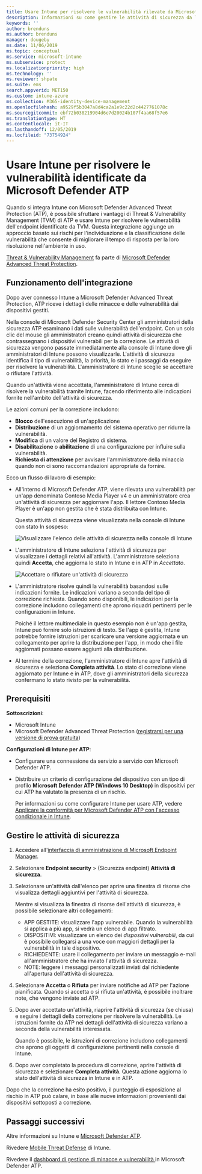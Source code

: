 ```yaml
---
title: Usare Intune per risolvere le vulnerabilità rilevate da Microsoft Defender ATP - Azure | Microsoft Docs
description: Informazioni su come gestire le attività di sicurezza da Threat & Vulnerability Management, un componente di Microsoft Defender Advanced Threat Protection (ATP) disponibile dalla console di Intune.
keywords: ''
author: brenduns
ms.author: brenduns
manager: dougeby
ms.date: 11/06/2019
ms.topic: conceptual
ms.service: microsoft-intune
ms.subservice: protect
ms.localizationpriority: high
ms.technology: ''
ms.reviewer: shpate
ms.suite: ems
search.appverid: MET150
ms.custom: intune-azure
ms.collection: M365-identity-device-management
ms.openlocfilehash: a9529f5b3047a8d4ca2a1e9c22d2c4427761078c
ms.sourcegitcommit: ebf72b038219904d6e7d20024b107f4aa68f57e6
ms.translationtype: HT
ms.contentlocale: it-IT
ms.lasthandoff: 12/05/2019
ms.locfileid: "73754924"
---
```

# <a name="use-intune-to-remediate-vulnerabilities-identified-by-microsoft-defender-atp"></a>Usare Intune per risolvere le vulnerabilità identificate da Microsoft Defender ATP

Quando si integra Intune con Microsoft Defender Advanced Threat Protection (ATP), è possibile sfruttare i vantaggi di Threat & Vulnerability Management (TVM) di ATP e usare Intune per risolvere le vulnerabilità dell'endpoint identificate da TVM. Questa integrazione aggiunge un approccio basato sui rischi per l'individuazione e la classificazione delle vulnerabilità che consente di migliorare il tempo di risposta per la loro risoluzione nell'ambiente in uso.

[Threat & Vulnerability Management](https://docs.microsoft.com/windows/security/threat-protection/windows-defender-atp/next-gen-threat-and-vuln-mgt) fa parte di [Microsoft Defender Advanced Threat Protection](https://docs.microsoft.com/windows/security/threat-protection/windows-defender-atp/windows-defender-advanced-threat-protection).

## <a name="how-integration-works"></a>Funzionamento dell'integrazione

Dopo aver connesso Intune a Microsoft Defender Advanced Threat Protection, ATP riceve i dettagli delle minacce e delle vulnerabilità dai dispositivi gestiti.

Nella console di Microsoft Defender Security Center gli amministratori della sicurezza ATP esaminano i dati sulle vulnerabilità dell'endpoint. Con un solo clic del mouse gli amministratori creano quindi attività di sicurezza che contrassegnano i dispositivi vulnerabili per la correzione. Le attività di sicurezza vengono passate immediatamente alla console di Intune dove gli amministratori di Intune possono visualizzarle. L'attività di sicurezza identifica il tipo di vulnerabilità, la priorità, lo stato e i passaggi da eseguire per risolvere la vulnerabilità. L'amministratore di Intune sceglie se accettare o rifiutare l'attività.

Quando un'attività viene accettata, l'amministratore di Intune cerca di risolvere la vulnerabilità tramite Intune, facendo riferimento alle indicazioni fornite nell'ambito dell'attività di sicurezza.

Le azioni comuni per la correzione includono:

- **Blocco** dell'esecuzione di un'applicazione
- **Distribuzione** di un aggiornamento del sistema operativo per ridurre la vulnerabilità.
- **Modifica** di un valore del Registro di sistema.
- **Disabilitazione** o **abilitazione** di una configurazione per influire sulla vulnerabilità.
- **Richiesta di attenzione** per avvisare l'amministratore della minaccia quando non ci sono raccomandazioni appropriate da fornire.

Ecco un flusso di lavoro di esempio:

- All'interno di Microsoft Defender ATP, viene rilevata una vulnerabilità per un'app denominata Contoso Media Player v4 e un amministratore crea un'attività di sicurezza per aggiornare l'app. Il lettore Contoso Media Player è un'app non gestita che è stata distribuita con Intune.

  Questa attività di sicurezza viene visualizzata nella console di Intune con stato In sospeso:

  ![Visualizzare l'elenco delle attività di sicurezza nella console di Intune](./media/atp-manage-vulnerabilities/temp-security-tasks.png)

- L'amministratore di Intune seleziona l'attività di sicurezza per visualizzare i dettagli relativi all'attività.  L'amministratore seleziona quindi **Accetta**, che aggiorna lo stato in Intune e in ATP in *Accettato*.

  ![Accettare o rifiutare un'attività di sicurezza](./media/atp-manage-vulnerabilities/temp-accept-task.png)

- L'amministratore risolve quindi la vulnerabilità basandosi sulle indicazioni fornite. Le indicazioni variano a seconda del tipo di correzione richiesta. Quando sono disponibili, le indicazioni per la correzione includono collegamenti che aprono riquadri pertinenti per le configurazioni in Intune.

  Poiché il lettore multimediale in questo esempio non è un'app gestita, Intune può fornire solo istruzioni di testo. Se l'app è gestita, Intune potrebbe fornire istruzioni per scaricare una versione aggiornata e un collegamento per aprire la distribuzione per l'app, in modo che i file aggiornati possano essere aggiunti alla distribuzione.

- Al termine della correzione, l'amministratore di Intune apre l'attività di sicurezza e seleziona **Completa attività**.  Lo stato di correzione viene aggiornato per Intune e in ATP, dove gli amministratori della sicurezza confermano lo stato rivisto per la vulnerabilità.

## <a name="prerequisites"></a>Prerequisiti  

**Sottoscrizioni**:

- Microsoft Intune  
- Microsoft Defender Advanced Threat Protection ([registrarsi per una versione di prova gratuita](https://www.microsoft.com/WindowsForBusiness/windows-atp?ocid=docs-wdatp-main-abovefoldlink))

**Configurazioni di Intune per ATP**:

- Configurare una connessione da servizio a servizio con Microsoft Defender ATP.
- Distribuire un criterio di configurazione del dispositivo con un tipo di profilo **Microsoft Defender ATP (Windows 10 Desktop)** in dispositivi per cui ATP ha valutato la presenza di un rischio.

  Per informazioni su come configurare Intune per usare ATP, vedere [Applicare la conformità per Microsoft Defender ATP con l'accesso condizionale in Intune](advanced-threat-protection.md#enable-microsoft-defender-atp-in-intune).

## <a name="work-with-security-tasks"></a>Gestire le attività di sicurezza

1. Accedere all'[interfaccia di amministrazione di Microsoft Endpoint Manager](https://go.microsoft.com/fwlink/?linkid=2109431).

2. Selezionare **Endpoint security** >  (Sicurezza endpoint) **Attività di sicurezza**.

3. Selezionare un'attività dall'elenco per aprire una finestra di risorse che visualizza dettagli aggiuntivi per l'attività di sicurezza.

   Mentre si visualizza la finestra di risorse dell'attività di sicurezza, è possibile selezionare altri collegamenti:

   - APP GESTITE: visualizzare l'app vulnerabile. Quando la vulnerabilità si applica a più app, si vedrà un elenco di app filtrato.
   - DISPOSITIVI: visualizzare un elenco dei *dispositivi vulnerabili*, da cui è possibile collegarsi a una voce con maggiori dettagli per la vulnerabilità in tale dispositivo.
   - RICHIEDENTE: usare il collegamento per inviare un messaggio e-mail all'amministratore che ha inviato l'attività di sicurezza.
   - NOTE: leggere i messaggi personalizzati inviati dal richiedente all'apertura dell'attività di sicurezza.

4. Selezionare **Accetta** o **Rifiuta** per inviare notifiche ad ATP per l'azione pianificata. Quando si accetta o si rifiuta un'attività, è possibile inoltrare note, che vengono inviate ad ATP.

5. Dopo aver accettato un'attività, riaprire l'attività di sicurezza (se chiusa) e seguire i dettagli della correzione per risolvere la vulnerabilità. Le istruzioni fornite da ATP nei dettagli dell'attività di sicurezza variano a seconda della vulnerabilità interessata.

   Quando è possibile, le istruzioni di correzione includono collegamenti che aprono gli oggetti di configurazione pertinenti nella console di Intune.

6. Dopo aver completato la procedura di correzione, aprire l'attività di sicurezza e selezionare **Completa attività**.  Questa azione aggiorna lo stato dell'attività di sicurezza in Intune e in ATP.

Dopo che la correzione ha esito positivo, il punteggio di esposizione al rischio in ATP può calare, in base alle nuove informazioni provenienti dai dispositivi sottoposti a correzione.

## <a name="next-steps"></a>Passaggi successivi
Altre informazioni su Intune e [Microsoft Defender ATP](advanced-threat-protection.md).

Rivedere [Mobile Threat Defense](mobile-threat-defense.md) di Intune.

Rivedere il [dashboard di gestione di minacce e vulnerabilità ](https://docs.microsoft.com/windows/security/threat-protection/windows-defender-atp/tvm-dashboard-insights) in Microsoft Defender ATP.
